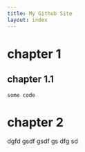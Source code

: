 ```yaml
---
title: My Github Site
layout: index
---
```


# chapter 1

## chapter 1.1

    some code


# chapter 2

dgfd
gsdf
gsdf
gs
dfg
sd